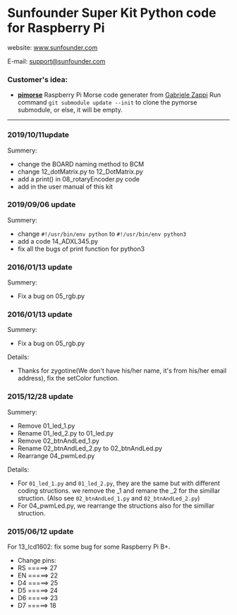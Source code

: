 # Sunfounder Super Kit Python code for Raspberry Pi

website:
	www.sunfounder.com

E-mail:
	support@sunfounder.com

### Customer's idea:
 - [**pimorse**](https://github.com/gabolander/pimorse) Raspberry Pi Morse code generater from [Gabriele Zappi](https://github.com/gabolander) Run command `git submodule update --init` to clone the pymorse submodule, or else, it will be empty.

----------
### 2019/10/11update
Summery:

- change the BOARD naming method to BCM
- change 12_dotMatrix.py to 12_DotMatrix.py
- add a print() in 08_rotaryEncoder.py code
- add in the user manual of this kit

### 2019/09/06 update
Summery:

- change `#!/usr/bin/env python` to `#!/usr/bin/env python3`
- add a code 14_ADXL345.py
- fix all the bugs of print function for python3

### 2016/01/13 update
Summery:

- Fix a bug on 05_rgb.py
### 2016/01/13 update
Summery:

- Fix a bug on 05_rgb.py

Details:
- Thanks for zygotine(We don't have his/her name, it's from his/her email address), fix the setColor function.


### 2015/12/28 update
Summery:

- Remove 01_led_1.py
- Rename 01_led_2.py to 01_led.py
- Remove 02_btnAndLed_1.py
- Rename 02_btnAndLed_2.py to 02_btnAndLed.py
- Rearrange 04_pwmLed.py

Details:
- For `01_led_1.py` and `01_led_2.py`, they are the same but with different coding structions. we remove the _1 and remane the _2 for the simillar struction. (Also see `02_btnAndLed_1.py` and `02_btnAndLed_2.py`)
- For 04_pwmLed.py, we rearrange the structions also for the simillar struction.

### 2015/06/12 update
For 13_lcd1602: fix some bug for some Raspberry Pi B+.
- Change pins:
 - RS =====> 27
 - EN =====> 22
 - D4 =====> 25
 - D5 =====> 24
 - D6 =====> 23
 - D7 =====> 18

